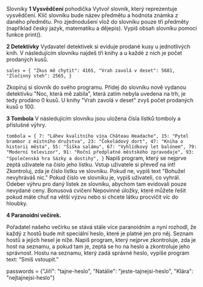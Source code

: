  Slovníky
**1 Vysvědčení**
pohodička
Vytvoř slovník, který reprezentuje vysvědčení. Klíč slovníku bude název předmětu a hodnota známka z daného předmětu. Pro zjednodušení vlož do slovníku pouze tři předměty (například český jazyk, matematiku a dějepis). Vypiš obsah slovníku pomocí funkce print().

**2 Detektivky**
Vydavatel detektivek si eviduje prodané kusy u jednotlivých knih. V následujícím slovníku najdeš tři knihy a u každé z nich je počet prodaných kusů.

`sales = {
    "Zkus mě chytit": 4165,
    "Vrah zavolá v deset": 5681,
    "Zločinný steh": 2565,
}`

Zkopíruj si slovník do svého programu.
Přidej do slovníku nově vydanou detektivku "Noc, která mě zabila", která zatím nebyla uvedena na trh, je tedy prodáno 0 kusů.
U knihy "Vrah zavolá v deset" zvyš počet prodaných kusů o 100.

**3 Tombola**
V následujícím slovníku jsou uložena čísla lístků tomboly a příslušné výhry.

`tombola = {
    7: "Láhev kvalitního vína Château Headache",
    15: "Pytel brambor z místního družstva",
    23: "Čokoládový dort",
    47: "Kniha o historii města",
    55: "Šiška salámu",
    67: "Vyhlídkový let balónem",
    79: "Moderní televizor",
    91: "Roční předplatné městského zpravodaje",
    93: "Společenská hra Sázky a dostihy",
}`
Napiš program, který se nejprve zeptá uživatele na číslo jeho lístku. Vstup uživatele si převeď na int!
Zkontroluj, zda je číslo lístku ve slovníku. Pokud ne, vypiš text "Bohužel nevyhráváš nic." Pokud číslo ve slovníku je, vypiš uživateli, co vyhrál.
Odeber výhru pro daný lístek ze slovníku, abychom tam evidovali pouze nevydané ceny.
Bonusová cvičení
Nepovinné úložky, které můžete řešit pokud máte chuť na větší výzvu nebo si chcete látku procvičit víc do hloubky.

**4 Paranoidní večírek.**

Pořadatel našeho večírku se stává stále více paranoidním a nyní rozhodl, že každý z hostů bude mít speciální heslo, které je platné jen pro něj. Seznam hostů a jejich hesel je níže. Napiš program, který nejprve zkontroluje, zda je host na seznamu, a pokud tam je, zeptá se ho na heslo a zkontroluje jeho správnost. Hostu na seznamu, který zadá správné heslo, vypíše program text: “Smíš vstoupit.”

passwords = {"Jiří": "tajne-heslo", "Natálie": "jeste-tajnejsi-heslo", "Klára": "nejtajnejsi-heslo"}

